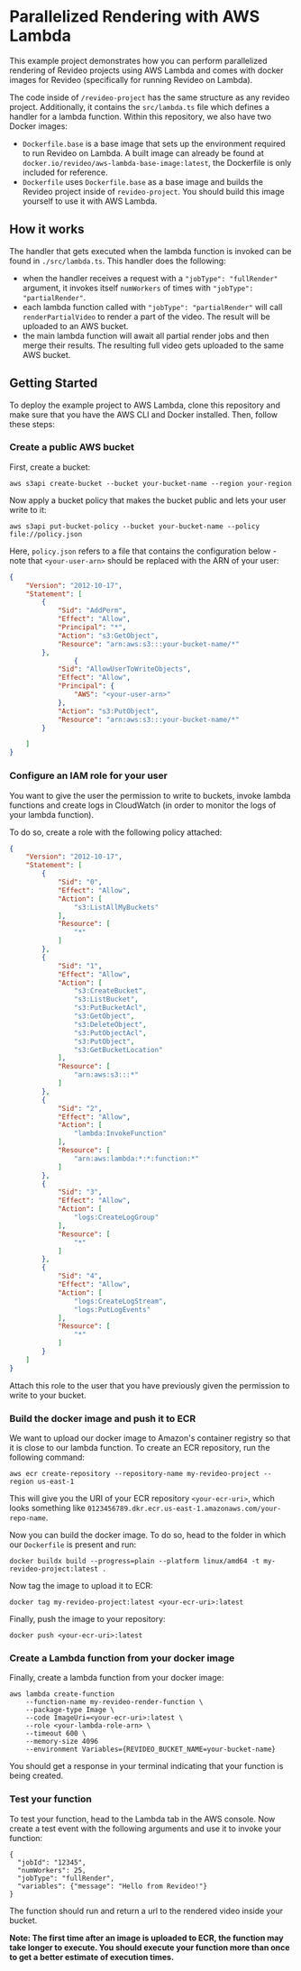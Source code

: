 # Parallelized Rendering with AWS Lambda

This example project demonstrates how you can perform parallelized rendering of Revideo projects using AWS Lambda and comes with docker images for Revideo (specifically for running Revideo on Lambda). 

The code inside of `/revideo-project` has the same structure as any revideo project. Additionally, it contains the `src/lambda.ts` file which defines a handler for a lambda function. Within this repository, we also have two Docker images:

- `Dockerfile.base` is a base image that sets up the environment required to run Revideo on Lambda. A built image can already be found at `docker.io/revideo/aws-lambda-base-image:latest`, the Dockerfile is only included for reference.
- `Dockerfile` uses `Dockerfile.base` as a base image and builds the Revideo project inside of `revideo-project`. You should build this image yourself to use it with AWS Lambda.


## How it works

The handler that gets executed when the lambda function is invoked can be found in `./src/lambda.ts`. This handler does the following:

- when the handler receives a request with a `"jobType": "fullRender"` argument, it invokes itself `numWorkers` of times with `"jobType": "partialRender"`.
- each lambda function called with `"jobType": "partialRender"` will call `renderPartialVideo` to render a part of the video. The result will be uploaded to an AWS bucket.
- the main lambda function will await all partial render jobs and then merge their results. The resulting full video gets uploaded to the same AWS bucket.

## Getting Started

To deploy the example project to AWS Lambda, clone this repository and make sure that you have the AWS CLI and Docker installed. Then, follow these steps: 

### Create a public AWS bucket

First, create a bucket:

```
aws s3api create-bucket --bucket your-bucket-name --region your-region
```

Now apply a bucket policy that makes the bucket public and lets your user write to it:

```
aws s3api put-bucket-policy --bucket your-bucket-name --policy file://policy.json
```

Here, `policy.json` refers to a file that contains the configuration below - note that `<your-user-arn>` should be replaced with the ARN of your user:

```json
{
    "Version": "2012-10-17",
    "Statement": [
        {
            "Sid": "AddPerm",
            "Effect": "Allow",
            "Principal": "*",
            "Action": "s3:GetObject",
            "Resource": "arn:aws:s3:::your-bucket-name/*"
        },
                {
            "Sid": "AllowUserToWriteObjects",
            "Effect": "Allow",
            "Principal": {
                "AWS": "<your-user-arn>"
            },
            "Action": "s3:PutObject",
            "Resource": "arn:aws:s3:::your-bucket-name/*"
        }

    ]
}
```

### Configure an IAM role for your user

You want to give the user the permission to write to buckets, invoke lambda functions and create logs in CloudWatch (in order to monitor the logs of your lambda function).

To do so, create a role with the following policy attached:

```json
{
    "Version": "2012-10-17",
    "Statement": [
        {
            "Sid": "0",
            "Effect": "Allow",
            "Action": [
                "s3:ListAllMyBuckets"
            ],
            "Resource": [
                "*"
            ]
        },
        {
            "Sid": "1",
            "Effect": "Allow",
            "Action": [
                "s3:CreateBucket",
                "s3:ListBucket",
                "s3:PutBucketAcl",
                "s3:GetObject",
                "s3:DeleteObject",
                "s3:PutObjectAcl",
                "s3:PutObject",
                "s3:GetBucketLocation"
            ],
            "Resource": [
                "arn:aws:s3:::*"
            ]
        },
        {
            "Sid": "2",
            "Effect": "Allow",
            "Action": [
                "lambda:InvokeFunction"
            ],
            "Resource": [
                "arn:aws:lambda:*:*:function:*"
            ]
        },
        {
            "Sid": "3",
            "Effect": "Allow",
            "Action": [
                "logs:CreateLogGroup"
            ],
            "Resource": [
                "*"
            ]
        },
        {
            "Sid": "4",
            "Effect": "Allow",
            "Action": [
                "logs:CreateLogStream",
                "logs:PutLogEvents"
            ],
            "Resource": [
                "*"
            ]
        }
    ]
}
```

Attach this role to the user that you have previously given the permission to write to your bucket.

### Build the docker image and push it to ECR

We want to upload our docker image to Amazon's container registry so that it is close to our lambda function. To create an ECR repository, run the following command:

```
aws ecr create-repository --repository-name my-revideo-project --region us-east-1
```

This will give you the URI of your ECR repository `<your-ecr-uri>`, which looks something like `0123456789.dkr.ecr.us-east-1.amazonaws.com/your-repo-name`.

Now you can build the docker image. To do so, head to the folder in which our `Dockerfile` is present and run:

```
docker buildx build --progress=plain --platform linux/amd64 -t my-revideo-project:latest .
```

Now tag the image to upload it to ECR:

```
docker tag my-revideo-project:latest <your-ecr-uri>:latest
```

Finally, push the image to your repository:
```
docker push <your-ecr-uri>:latest
```

### Create a Lambda function from your docker image

Finally, create a lambda function from your docker image:

```
aws lambda create-function 
    --function-name my-revideo-render-function \
    --package-type Image \
    --code ImageUri=<your-ecr-uri>:latest \
    --role <your-lambda-role-arn> \
    --timeout 600 \
    --memory-size 4096
    --environment Variables={REVIDEO_BUCKET_NAME=your-bucket-name}
```

You should get a response in your terminal indicating that your function is being created.

### Test your function

To test your function, head to the Lambda tab in the AWS console. Now create a test event with the following arguments and use it to invoke your function:

```
{
  "jobId": "12345",
  "numWorkers": 25,
  "jobType": "fullRender",
  "variables": {"message": "Hello from Revideo!"}
}
```

The function should run and return a url to the rendered video inside your bucket.

**Note: The first time after an image is uploaded to ECR, the function may take longer to execute. You should execute your function more than once to get a better estimate of execution times.**
